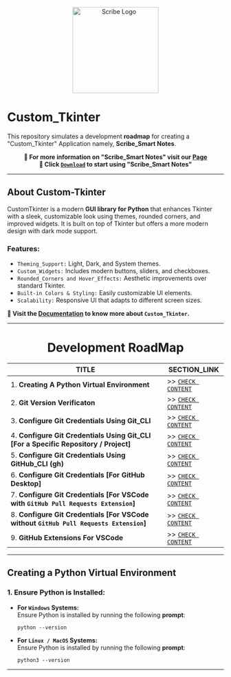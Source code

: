 <div align="center">
   <img src="https://github.com/user-attachments/assets/3f11292f-3f6a-4e25-9de9-3bafa4150daa" alt="Scribe Logo" width="200" height="200">
</div>

# Custom_Tkinter

This repository simulates a development **roadmap** for creating a "Custom_Tkinter" Application namely, **Scribe_Smart Notes**.

<div align="center">
   
   **📌 For more information on "Scribe_Smart Notes" visit our [Page](https://github.com/Yashvant-Chhapwale/Scribe_Smart-Notes)** <br>
   **📌 Click [`Download`](https://github.com/Yashvant-Chhapwale/Scribe_Smart-Notes/releases) to start using "Scribe_Smart Notes"**
</div>

---

## About Custom-Tkinter
CustomTkinter is a modern **GUI library for Python** that enhances Tkinter with a sleek, customizable look using themes, rounded corners, and improved widgets. It is built on top of Tkinter but offers a more modern design with dark mode support.

### Features:
- `Theming_Support:` Light, Dark, and System themes.
- `Custom_Widgets:` Includes modern buttons, sliders, and checkboxes.
- `Rounded_Corners and Hover_Effects:` Aesthetic improvements over standard Tkinter.
- `Built-in Colors & Styling:` Easily customizable UI elements.
- `Scalability:` Responsive UI that adapts to different screen sizes.
  <br>
  
**📌 Visit the [Documentation](https://customtkinter.tomschimansky.com/) to know more about `Custom_Tkinter`.**

---

<div align="center">
 <h1>Development RoadMap</h1>
</div>

<div align="center">
 
| TITLE                                                                                                          | SECTION_LINK                                                                                  |
|----------------------------------------------------------------------------------------------------------------|-----------------------------------------------------------------------------------------------|
| 1.  **Creating A Python Virtual Environment**                                                                  | >> [` CHECK CONTENT `](#creating-a-python-virtual-environment)                                |
| 2.  **Git Version Verificaton**                                                                                | >> [` CHECK CONTENT `](#version-verification)                                                 |
| 3.  **Configure Git Credentials Using Git_CLI**                                                                | >> [` CHECK CONTENT `](#configure-git-using-git_cli)                                          |
| 4.  **Configure Git Credentials Using Git_CLI [For a Specific Repository / Project]**                          | >> [` CHECK CONTENT `](#configure-git-for-a-specific-repositoryproject-using-git_cli)         |
| 5.  **Configure Git Credentials Using GitHub_CLI (gh)**                                                        | >> [` CHECK CONTENT `](#configure-git-using-github_cli-gh)                                    |
| 6.  **Configure Git Credentials [For GitHub Desktop]**                                                         | >> [` CHECK CONTENT `](#configure-git-credentials-for-github-desktop)                         |
| 7.  **Configure Git Credentials [For VSCode with `GitHub Pull Requests Extension`]**                           | >> [` CHECK CONTENT `](#if-github-pull-requests-extension-is-enabled)                         |
| 8.  **Configure Git Credentials [For VSCode without `GitHub Pull Requests Extension`]**                        | >> [` CHECK CONTENT `](#if-github-pull-requests-extension-is-not-enabled)                     |
| 9.  **GitHub Extensions For VSCode**                                                                           | >> [` CHECK CONTENT `](#vscode-extensions)                                                    |
</div>

---

## Creating a Python Virtual Environment
### 1. Ensure Python is Installed:
- **For ` Windows ` Systems:** <br>
     Ensure Python is installed by running the following **prompt**:
     ```
     python --version
     ```
- **For ` Linux / MacOS ` Systems:** <br>
     Ensure Python is installed by running the following **prompt**:
     ```
     python3 --version
     ```

---
